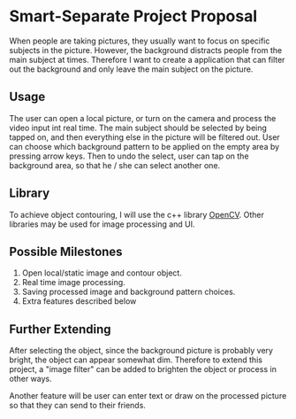 # Smart-Separate Project Proposal
When people are taking pictures, they usually want to focus on specific subjects in the picture. However, the background distracts people from the main subject at times.
Therefore I want to create a application that can filter out the background and only leave the main subject on the picture.

## Usage
The user can open a local picture, or turn on the camera and process the video input int real time. The main subject should be selected by being tapped on, and then everything else in the picture will be filtered out. User can choose which background pattern to be applied on the empty area by pressing arrow keys. Then to undo the select, user can tap on the background area, so that he / she can select another one.

## Library
To achieve object contouring, I will use the c++ library [OpenCV](https://opencv.org/). Other libraries may be used for image processing and UI.

## Possible Milestones
1. Open local/static image and contour object.
2. Real time image processing.
3. Saving processed image and background pattern choices.
4. Extra features described below

## Further Extending
After selecting the object, since the background picture is probably very bright, the object can appear somewhat dim. Therefore to extend this project, a "image filter" can be added to brighten the object or process in other ways.

Another feature will be user can enter text or draw on the processed picture so that they can send to their friends.
